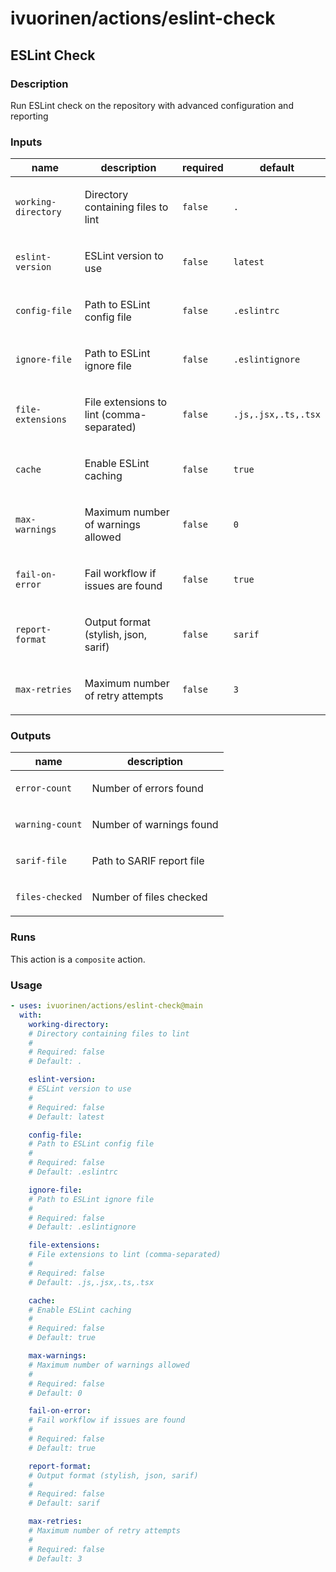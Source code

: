 # ivuorinen/actions/eslint-check

## ESLint Check

### Description

Run ESLint check on the repository with advanced configuration and reporting

### Inputs

| name                | description                                      | required | default             |
| ------------------- | ------------------------------------------------ | -------- | ------------------- |
| `working-directory` | <p>Directory containing files to lint</p>        | `false`  | `.`                 |
| `eslint-version`    | <p>ESLint version to use</p>                     | `false`  | `latest`            |
| `config-file`       | <p>Path to ESLint config file</p>                | `false`  | `.eslintrc`         |
| `ignore-file`       | <p>Path to ESLint ignore file</p>                | `false`  | `.eslintignore`     |
| `file-extensions`   | <p>File extensions to lint (comma-separated)</p> | `false`  | `.js,.jsx,.ts,.tsx` |
| `cache`             | <p>Enable ESLint caching</p>                     | `false`  | `true`              |
| `max-warnings`      | <p>Maximum number of warnings allowed</p>        | `false`  | `0`                 |
| `fail-on-error`     | <p>Fail workflow if issues are found</p>         | `false`  | `true`              |
| `report-format`     | <p>Output format (stylish, json, sarif)</p>      | `false`  | `sarif`             |
| `max-retries`       | <p>Maximum number of retry attempts</p>          | `false`  | `3`                 |

### Outputs

| name            | description                      |
| --------------- | -------------------------------- |
| `error-count`   | <p>Number of errors found</p>    |
| `warning-count` | <p>Number of warnings found</p>  |
| `sarif-file`    | <p>Path to SARIF report file</p> |
| `files-checked` | <p>Number of files checked</p>   |

### Runs

This action is a `composite` action.

### Usage

```yaml
- uses: ivuorinen/actions/eslint-check@main
  with:
    working-directory:
    # Directory containing files to lint
    #
    # Required: false
    # Default: .

    eslint-version:
    # ESLint version to use
    #
    # Required: false
    # Default: latest

    config-file:
    # Path to ESLint config file
    #
    # Required: false
    # Default: .eslintrc

    ignore-file:
    # Path to ESLint ignore file
    #
    # Required: false
    # Default: .eslintignore

    file-extensions:
    # File extensions to lint (comma-separated)
    #
    # Required: false
    # Default: .js,.jsx,.ts,.tsx

    cache:
    # Enable ESLint caching
    #
    # Required: false
    # Default: true

    max-warnings:
    # Maximum number of warnings allowed
    #
    # Required: false
    # Default: 0

    fail-on-error:
    # Fail workflow if issues are found
    #
    # Required: false
    # Default: true

    report-format:
    # Output format (stylish, json, sarif)
    #
    # Required: false
    # Default: sarif

    max-retries:
    # Maximum number of retry attempts
    #
    # Required: false
    # Default: 3
```
